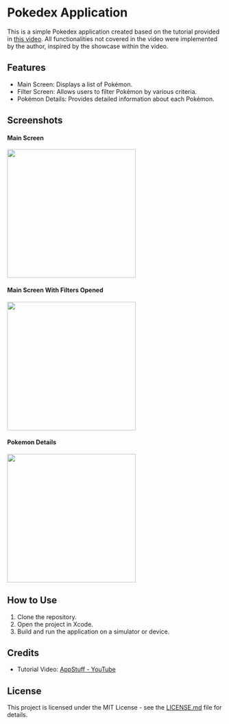 Pokedex Application
===================

This is a simple Pokedex application created based on the tutorial provided in [this video](https://www.youtube.com/watch?v=f66ZCKEIZd4&ab_channel=AppStuff). All functionalities not covered in the video were implemented by the author, inspired by the showcase within the video.

Features
--------

*   Main Screen: Displays a list of Pokémon.
*   Filter Screen: Allows users to filter Pokémon by various criteria.
*   Pokémon Details: Provides detailed information about each Pokémon.

Screenshots
-----------

#### Main Screen 
<img src='https://github.com/korsik/PokedexSwiftUI/assets/13276608/19da7e4d-46a8-402b-90b4-23bce480d948' width='300'>

#### Main Screen With Filters Opened
<img src='https://github.com/korsik/PokedexSwiftUI/assets/13276608/a666f9ee-01b5-4616-9272-f64446708374' width='300'>

#### Pokemon Details
<img src='https://github.com/korsik/PokedexSwiftUI/assets/13276608/734a9cb8-44e8-4be5-9edf-aac491fe619d' width='300'>

How to Use
----------

1.  Clone the repository.
2.  Open the project in Xcode.
3.  Build and run the application on a simulator or device.

Credits
-------

*   Tutorial Video: [AppStuff - YouTube](https://www.youtube.com/watch?v=f66ZCKEIZd4&ab_channel=AppStuff)

License
-------

This project is licensed under the MIT License - see the [LICENSE.md](LICENSE.md) file for details.
